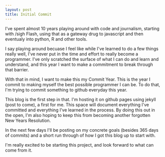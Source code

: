 ```yaml
---
layout: post
title: Initial Commit
---
```


I've spent almost 10 years playing around with code and journalism, starting with /sigh Flash, using that as a gateway drug to javascript and then eventualy into python, R and other tools.

I say playing around becuase I feel like while I've learned to do a few things really well, I've never put in the time and effort to really become a programmer. I've only scratched the surface of what I can do and learn and understand, and this year I want to make a commitment to break through that barrier.

With that in mind, I want to make this my Commit Year. This is the year I commit to making myself the best possible programmer I can be. To do that, I'm trying to commit something to github everyday this year.

This blog is the first step in that. I'm hosting it on github pages using jekyll (post to come), a first for me. This space will document everything I've committed and everything I've learned in the process. By doing this out in the open, I'm also hoping to keep this from becoming another forgotten New Years Resolution.

In the next few days I'll be posting on my concrete goals (besides 365 days of commits) and a short run through of how I got this blog up to start with.

I'm really excited to be starting this project, and look forward to what can come from it.